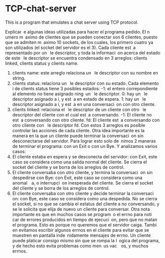 # TCP-chat-server
This is a program that emulates a chat server using TCP protocol.

Explicar e algunas ideas utilizadas para hacer el programa pedido.
El n umero m aximo de clientes que se pueden conectar son 6 clientes, puesto que se admiten m aximo 10 sockets,
de los cuales, los primero cuatro ya son utilizados (el socket del servidor es el 3). Cada cliente est a representado
por un  le descriptor, y toda la informaci on acerca del estado de este  le descriptor se encuentra condensado en 3
arreglos: clients linked, clients status y clients name.
1. clients name: este arreglo relaciona un  le descriptor con su nombre en string.
2. clients status: relaciona un  le descriptor con su estado. Cada elemento i de clients status tiene 3 posibles
estados:
-1: el entero correpondiente al elemento no tiene asignado ning un  le descriptor.
0: hay un  le descriptor asignado a i, y est a en estado de espera.
1: hay un  le descriptor asignado a i, y est a en una conversaci on con otro cliente.
3. clients linked: relaciona el  le descriptor de un cliente con otro  le descriptor del cliente con el cual est a
conversando.
-1: El cliente no est a conversando con otro cliente.
fd: El cliente est a conversando con otro cliente con  le descriptor fd.
Con estos 3 arreglos es posible controlar las acciones de cada cliente.
Otra idea importante es la manera en la que un cliente puede terminar la conversaci on sin desconectarse del servidor.
Para lograr esto solo de nimos 2 maneras de terminar el programa: con un Exit o con un Bye. Y analizamos varios
casos:
1. El cliente estaba en espera y se desconecta del servidor: con Exit, este caso se considera como una salida
normal del cliente. Se cierra el socket del cliente y se borra de los arreglos de control.
2. El cliente conversaba con otro cliente, y termina la conversaci on sin despedirse con Bye: con Exit, este caso se
considera como una anomal  a, o interrupci on inesperada del cliente. Se cierra el socket del cliente y se borra
de los arreglos de control.
3. El cliente conversaba con otro cliente y decide terminar la conversaci on: con Bye, este caso se considera como
una despedida. No se cierra el socket, si no que se cambia el estatus del cliente a no conversando, y se le
solicita que elija de nuevo un cliente para conversar.
Otra nota importante es que en muchos casos se program o el errno para noti car de errores producidos en tiempo
de ejecuci on, pero que no matan el programa. Esto es porque no queremos que el servidor caiga. Tambi en evitamos
escribir algunos errnos en el cliente para evitar que se muestren en pantalla inde nidamente mensajes de errno.
Un cliente puede platicar consigo mismo sin que se rompa la l ogica del programa, y de hecho esto evita problemas
como men us vac  os, y muchos errnos.
